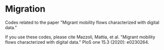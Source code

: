 # Migration
Codes related to the paper "Migrant mobility flows characterized with digital data."

If you use these codes, please cite Mazzoli, Mattia, et al. "Migrant mobility flows characterized with digital data." PloS one 15.3 (2020): e0230264.
